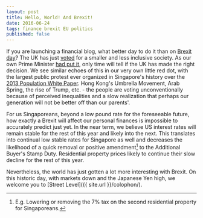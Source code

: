 ```yaml
---
layout: post
title: Hello, World! And Brexit!
date: 2016-06-24
tags: finance brexit EU politics
published: false
---
```

If you are launching a financial blog, what better day to do it than on [Brexit day](http://www.youtube.com/watch?v=iAgKHSNqxa8)? The UK has just [voted](http://www.bloomberg.com/graphics/2016-brexit-referendum/) for a smaller and less inclusive society. As our own Prime Minister [had put it](https://www.facebook.com/leehsienloong/posts/1142353405827364), only time will tell if the UK has made the right decision. We see similar echoes of this in our very own little red dot, with the largest public protest ever organized in Singapore's history over the [2013 Population White Paper](http://population.sg/whitepaper/). Hong Kong's Umbrella Movement, Arab Spring, the rise of Trump, etc. - the people are voting unconventionally because of perceived inequalities and a slow realization that perhaps our generation will not be better off than our parents'.

For us Singaporeans, beyond a low pound rate for the foreseeable future, how exactly a Brexit will affect our personal finances is impossible to accurately predict just yet. In the near term, we believe US interest rates will remain stable for the rest of this year and likely into the next. This translates into continual low stable rates for Singapore as well and decreases the likelihood of a quick removal or positive amendment[^n] to the Additional Buyer's Stamp Duty. Residential property prices likely to continue their slow decline for the rest of this year.

Nevertheless, the world has just gotten a lot more interesting with Brexit. On this historic day, with markets down and the Japanese Yen high, we welcome you to [Street Level]({{ site.url }}/colophon/).

[^n]:E.g. Lowering or removing the 7% tax on the second residential property for Singaporeans.
